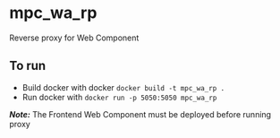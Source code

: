 # mpc_wa_rp

Reverse proxy for Web Component

## To run

- Build docker with docker `docker build -t mpc_wa_rp .`
- Run docker with `docker run -p 5050:5050 mpc_wa_rp`

**_Note:_** The Frontend Web Component must be deployed before running proxy
